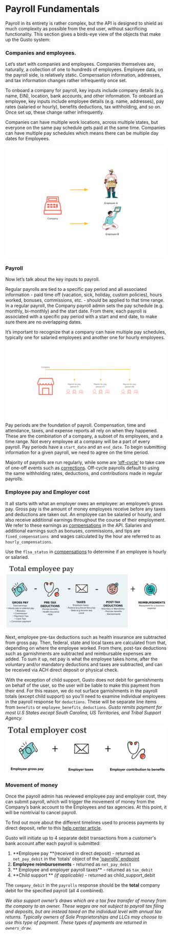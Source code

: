 # Payroll Fundamentals

Payroll in its entirety is rather complex, but the API is designed to shield as much complexity as possible from the end user, without sacrificing functionality. This section gives a birds-eye view of the objects that make up the Gusto system:

### Companies and employees. 

Let’s start with companies and employees. Companies themselves are, naturally, a collection of one to hundreds of employees. Employee data, on the payroll side, is relatively static. Compensation information, addresses, and tax information changes rather infrequently once set.

To onboard a company for payroll, key inputs include company details (e.g. name, EIN), location, bank accounts, and other information. To onboard an employee, key inputs include employee details (e.g. name, addresses), pay rates (salaried or hourly), benefits deductions, tax withholding, and so on. Once set up, these change rather infrequently.

Companies can have multiple work locations, across multiple states, but everyone on the same pay schedule gets paid at the same time. Companies can have multiple pay schedules which means there can be multiple day dates for Employees.

![](../../assets/images/company-and-employees.png)

### Payroll

Now let’s talk about the key inputs to payroll.

Regular payrolls are tied to a specific pay period and all associated information - paid time off (vacation, sick, holiday, custom policies), hours worked, bonuses, commissions, etc. - should be applied to that time range.  In a regular payroll, the Company payroll admin sets the pay schedule (e.g. monthly, bi-monthly) and the start date. From there, each payroll is associated with a specific pay period with a start and end date, to make sure there are no overlapping dates. 

It’s important to recognize that a company can have multiple pay schedules, typically one for salaried employees and another one for hourly employees.
![](../../assets/images/multiple-pay-periods.png)
Pay periods are the foundation of payroll. Compensation, time and attendance, taxes, and expense reports all rely on when they happened. These are the combination of a company, a subset of its employees, and a time range. Not every employee at a company will be a part of every payroll. Pay periods have a `start_date` and an `end_date`. To begin submitting information for a given payroll, we need to agree on the time period.

Majority of payrolls are run regularly, while some are [‘off-cycle’](https://support.gusto.com/payroll/processing-payrolls/off-cycle-payrolls/999908231/Run-an-off-cycle-payroll.htm) to take care of one-off events such as [corrections](https://support.gusto.com/payroll/processing-payrolls/off-cycle-payrolls/1019772541/Reasons-for-running-an-off-cycle-payroll.htm). Off-cycle payrolls default to using the same withholding rates, deductions, and contributions made in regular payrolls.

### Employee pay and Employer cost

It all starts with what an employer owes an employee: an employee’s gross pay. Gross pay is the amount of money employees receive before any taxes and deductions are taken out. An employee can be salaried or hourly, and also receive additional earnings throughout the course of their employment. We refer to these earnings as [compensations](https://docs.gusto.com/docs/api/reference/Gusto-API.v1.yaml/paths/~1v1~1compensations~1%7Bcompensation_id%7D/get) in the API. Salaries and additional earnings such as bonuses, commissions, and tips are `fixed_compensations `and wages calculated by the hour are referred to as `hourly_compensations`.

Use the `flsa_status` in [compensations](https://docs.gusto.com/docs/api/reference/Gusto-API.v1.yaml/paths/~1v1~1compensations~1%7Bcompensation_id%7D/get) to determine if an employee is hourly or salaried. 

![](../../assets/images/employee-pay.png)

Next, employee pre-tax deductions such as health insurance are subtracted from gross pay. Then, federal, state and local taxes are calculated from that, depending on where the employee worked. From there, post-tax deductions such as garnishments are subtracted and reimbursable expenses are added. To sum it up, net pay is what the employee takes home, after the voluntary and/or mandatory deductions and taxes are subtracted, and can be received via ACH direct deposit or physical check. 

With the exception of child support, Gusto does not debit for garnishments on behalf of the user, so the user will be liable to make this payment from their end. For this reason, we do not surface garnishments in the payroll totals (except child support) so you'll need to examine individual employees in the payroll response for `deductions`. These will be separate line items from `benefits` or `employee_benefits_deductions`. *Gusto remits payment for most U.S States except South Carolina, US Territories, and Tribal Support Agency.*

![](../../assets/images/employer-cost.png)

 
### Movement of money

Once the payroll admin has reviewed employee pay and employer cost, they can submit payroll, which will trigger the movement of money from the Company’s bank account to the Employees and tax agencies. At this point, it will be nontrivial to cancel payroll. 

To find out more about the different timelines used to process payments by direct deposit, refer to this [help center article](https://support.gusto.com/payroll/payroll-settings/Payroll-Schedules/999752211/Time-needed-to-process-payments.htm).

Gusto will initiate up to 4 separate debit transactions from a customer's bank account after each payroll is submitted:
1. **Employee pay **(received in direct deposit) - returned as `net_pay_debit` in the ‘totals’ object of the ['payrolls' endpoint](https://docs.gusto.com/docs/api/reference/Gusto-API.v1.yaml/paths/~1v1~1companies~1%7Bcompany_id%7D~1payrolls~1%7Bpayroll_id%7D/get)
2. **Employee reimbursements** - returned as `net_pay_debit`
3. ** Employee and employer payroll taxes** - returned as `tax_debit`
4. **Child support ** *(if applicable)* - returned as child_support_debit

The `company_debit` in the `payrolls` response should be the **total** company debit for the specified payroll (all 4 combined). 

*We also support owner’s draws which are a tax free transfer of money from the company to an owner. These wages are not subject to payroll tax filing and deposits, but are instead taxed on the individual level with annual tax returns. Typically owners of Sole Proprietorships and LLCs may choose to use this type of payment. These types of payments are returned in `owners_draw`.*
